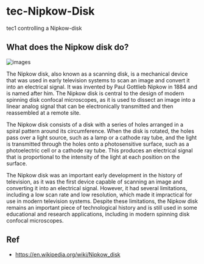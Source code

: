 # tec-Nipkow-Disk
tec1 controlling a Nipkow-disk 


## What does the Nipkow disk do?
![images](https://user-images.githubusercontent.com/58069246/209484786-c2d2271a-3512-491b-b2ce-fddb3593f546.jpg)

The Nipkow disk, also known as a scanning disk, is a mechanical device that was used in early television systems to scan an image and convert it into an electrical signal. It was invented by Paul Gottlieb Nipkow in 1884 and is named after him. The Nipkow disk is central to the design of modern spinning disk confocal microscopes, as it is used to dissect an image into a linear analog signal that can be electronically transmitted and then reassembled at a remote site.

The Nipkow disk consists of a disk with a series of holes arranged in a spiral pattern around its circumference. When the disk is rotated, the holes pass over a light source, such as a lamp or a cathode ray tube, and the light is transmitted through the holes onto a photosensitive surface, such as a photoelectric cell or a cathode ray tube. This produces an electrical signal that is proportional to the intensity of the light at each position on the surface.

The Nipkow disk was an important early development in the history of television, as it was the first device capable of scanning an image and converting it into an electrical signal. However, it had several limitations, including a low scan rate and low resolution, which made it impractical for use in modern television systems. Despite these limitations, the Nipkow disk remains an important piece of technological history and is still used in some educational and research applications, including in modern spinning disk confocal microscopes.



## Ref 
- https://en.wikipedia.org/wiki/Nipkow_disk
